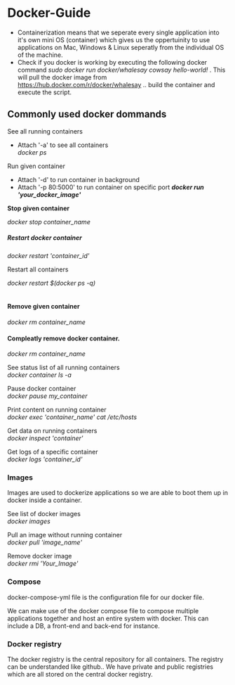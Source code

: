 # Docker-Guide

- Containerization means that we seperate every single application into it's own mini OS (container) which gives us the oppertuinity to use applications on Mac, Windows & Linux seperatly from the individual OS of the machine. 
- Check if you docker is working by executing the following docker command <i> sudo docker run docker/whalesay cowsay hello-world! </i>. This will pull the docker image from https://hub.docker.com/r/docker/whalesay .. build the container and execute the script. 

<h2>Commonly used docker dommands </h2>

See all running containers <br>
- Attach '-a' to see all containers <br>
<i>docker ps</i> <br>

Run given container <br>
- Attach '-d' to run container in background<br>
- Attach '-p 80:5000' to run container on specific port
<b><i>docker run 'your_docker_image'</i></b>

<p id="stopContainer"><b>Stop given container</b></p>
<i>docker stop container_name</i>
<br>

<h5>Restart docker container</h5>
<i>docker restart 'container_id'</i><br>
<p>Restart all containers</p>
<i>docker restart $(docker ps -q)</i><br><br>

<h4>Remove given container </h4>
<i>docker rm container_name</i>

<h4>Compleatly remove docker container. </h4>
<i> docker rm container_name </i>

See status list of all running containers <br>
<i> docker container ls -a </i>

Pause docker container <br>
<i> docker pause my_container </i>

Print content on running container <br>
<i>docker exec 'container_name' cat /etc/hosts </i>

Get data on running containers <br>
<i>docker inspect 'container' </i>

Get logs of a specific container <br>
<i>docker logs 'container_id'</i>

### Images

Images are used to dockerize applications so we are able to boot them up in docker inside a container.

See list of docker images <br>
<i>docker images </i>

Pull an image without running container <br>
<i>docker pull 'image_name' </i>

Remove docker image <br>
<i> docker rmi 'Your_Image' </i>

### Compose 

docker-compose-yml file is the configuration file for our docker file. 

We can make use of the docker compose file to compose multiple applications together and host an entire system with docker. This can include a DB, a front-end and back-end for instance. 

### Docker registry
The docker registry is the central repository for all containers. The registry can be understanded like github.. We have private and public registries which are all stored on the central docker registry. 
